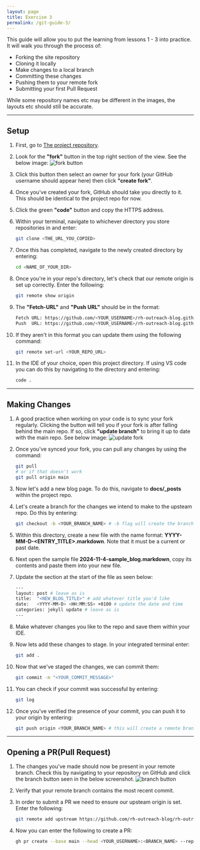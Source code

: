 ```yaml
---
layout: page
title: Exercise 3
permalink: /git-guide-3/
---
```


This guide will allow you to put the learning from lessons 1 - 3 into practice. It will walk you through the process of:

* Forking the site repository
* Cloning it locally
* Make changes to a local branch
* Committing these changes
* Pushing them to your remote fork
* Submitting your first Pull Request

While some repository names etc may be different in the images, the layouts etc should still be accurate.

---
## Setup

1. First, go to [The project repository](https://github.com/rh-outreach-blog/rh-outreach-blog.github.io).
  
2. Look for the **"fork"** button in the top right section of the view. See the below image:
![fork button](/images/fork-button.png)

3. Click this button then select an owner for your fork (your GitHub username should appear here) then click **"create fork"**.

4. Once you've created your fork, GitHub should take you directly to it. This should be identical to the project repo for now.

5. Click the green **"code"** button and copy the HTTPS address.

6. Within your terminal, navigate to whichever directory you store repositories in and enter:
    ```bash
    git clone <THE_URL_YOU_COPIED>
    ```

7. Once this has completed, navigate to the newly created directory by entering:
    ```bash
    cd <NAME_OF_YOUR_DIR>
    ```

8. Once you're in your repo's directory, let's check that our remote origin is set up correctly. Enter the following:
    ``` bash
    git remote show origin
    ```

9. The **"Fetch-URL"** and **"Push URL"** should be in the format:
    ``` bash
    Fetch URL: https://github.com/<YOUR_USERNAME>/rh-outreach-blog.github.io.git
    Push  URL: https://github.com/<YOUR_USERNAME>/rh-outreach-blog.github.io.git
    ```

10. If they aren't in this format you can update them using the following command:
    ``` bash
    git remote set-url <YOUR_REPO_URL>
    ```

11. In the IDE of your choice, open this project directory. If using VS code you can do this by navigating to the directory and entering:
    ``` bash
    code .
    ```

---
## Making Changes

1. A good practice when working on your code is to sync your fork regularly. Clicking the button will tell you if your fork is after falling behind the main repo. If so, click **"update branch"** to bring it up to date with the main repo. See below image:
![update fork](/images/update-fork.png)

2. Once you've synced your fork, you can pull any changes by using the command:
    ``` bash
    git pull
    # or if that doesn't work
    git pull origin main
    ```

3. Now let's add a new blog page. To do this, navigate to **docs/_posts** within the project repo.

4. Let's create a branch for the changes we intend to make to the upsteam repo. Do this by entering:
    ``` bash
    git checkout -b <YOUR_BRANCH_NAME> # -b flag will create the branch prior to checkout
    ```

5. Within this directory, create a new file with the name format: **YYYY-MM-D-<ENTRY_TITLE>.markdown**. Note that it must be a current or past date.

6. Next open the sample file **2024-11-4-sample_blog.markdown**, copy its contents and paste them into your new file.

7. Update the section at the start of the file as seen below:
    ``` bash
    ---
    layout: post # leave as is
    title:  "<NEW_BLOG_TITLE>" # add whatever title you'd like
    date:   <YYYY-MM-D> <HH:MM:SS> +0100 # update the date and time
    categories: jekyll update # leave as is
    ---
    ```

8. Make whatever changes you like to the repo and save them within your IDE.

9. Now lets add these changes to stage. In your integrated terminal enter:
    ``` bash
    git add .
    ```

10. Now that we've staged the changes, we can commit them:
    ``` bash
    git commit -m "<YOUR_COMMIT_MESSAGE>"
    ```

11. You can check if your commit was successful by entering:
    ``` bash
    git log
    ```

12. Once you've verified the presence of your commit, you can push it to your origin by entering:
    ``` bash
    git push origin <YOUR_BRANCH_NAME> # this will create a remote branch of the same name and push it
    ```


---
## Opening a PR(Pull Request)

1. The changes you've made should now be present in your remote branch. Check this by navigating to your repository on GitHub and click the branch button seen in the below screenshot.
![branch button](/images/branch-icon.png)

2. Verify that your remote branch contains the most recent commit.
   
3. In order to submit a PR we need to ensure our upsteam origin is set. Enter the following:
    ``` bash
    git remote add upstream https://github.com/rh-outreach-blog/rh-outreach-blog.github.io.git
    ```

4. Now you can enter the following to create a PR:
    ``` bash
    gh pr create --base main --head <YOUR_USERNAME>:<BRANCH_NAME> --repo rh-outreach-blog/rh-outreach-blog.github.io --title "Your PR Title" --body "Your PR Description"
    ```




